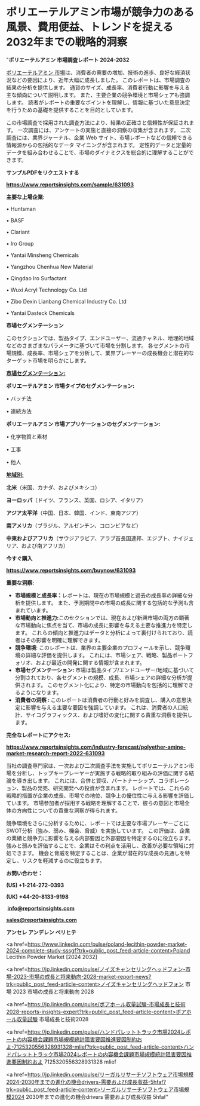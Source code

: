 # ポリエーテルアミン市場が競争力のある風景、費用便益、トレンドを捉える2032年までの戦略的洞察

"<strong>ポリエーテルアミン 市場調査レポート 2024-2032</strong>

<a href=https://www.reportsinsights.com/sample/631093>ポリエーテルアミン 市場</a>は、消費者の需要の増加、技術の進歩、良好な経済状況などの要因により、近年大幅に成長しました。 このレポートは、市場調査の結果の分析を提供します。 通貨のサイズ、成長率、消費者行動に影響を与える主な傾向について説明します。 また、主要企業の競争環境と市場シェアも強調します。 読者がレポートの重要なポイントを理解し、情報に基づいた意思決定を行うための基礎を提供することを目的としています。

この市場調査で採用された調査方法により、結果の正確さと信頼性が保証されます。 一次調査には、アンケートの実施と直接の洞察の収集が含まれます。 二次調査には、業界ジャーナル、企業 Web サイト、市場レポートなどの信頼できる情報源からの包括的なデータ マイニングが含まれます。 定性的データと定量的データを組み合わせることで、市場のダイナミクスを総合的に理解することができます。

<strong><b>サンプルPDFをリクエストする</b></strong>

<a href=https://www.reportsinsights.com/sample/631093><strong><u>https://www.reportsinsights.com/sample/631093</u></strong></a>

<strong>主要な上場企業:</strong>

• Huntsman

• BASF

• Clariant

• Iro Group

• Yantai Minsheng Chemicals

• Yangzhou Chenhua New Material

• Qingdao Iro Surfactant

• Wuxi Acryl Technology Co. Ltd

• Zibo Dexin Lianbang Chemical Industry Co. Ltd

• Yantai Dasteck Chemicals

<strong>市場セグメンテーション</strong>

このセクションでは、製品タイプ、エンドユーザー、流通チャネル、地理的地域などのさまざまなパラメータに基づいて市場を分割します。 各セグメントの市場規模、成長率、市場シェアを分析して、業界プレーヤーの成長機会と潜在的なターゲット市場を明らかにします。

<strong><u>市場セグメンテーション</u></strong><strong><u>:</u></strong>

<strong>ポリエーテルアミン 市場タイプのセグメンテーション:</strong>

• バッチ法

• 連続方法

<strong>ポリエーテルアミン 市場アプリケーションのセグメンテーション:</strong>

• 化学物質と素材

• 工事

• 他人

<strong><u>地域別</u></strong><strong><u>:</u></strong>

<strong>北米</strong>（米国、カナダ、およびメキシコ）

<strong>ヨーロッパ</strong>（ドイツ、フランス、英国、ロシア、イタリア）

<strong>アジア太平洋</strong>（中国、日本、韓国、インド、東南アジア）

<strong>南アメリカ</strong>（ブラジル、アルゼンチン、コロンビアなど）

<strong>中東およびアフリカ</strong>（サウジアラビア、アラブ首長国連邦、エジプト、ナイジェリア、および南アフリカ）

<strong>今すぐ購入</strong>

<a href=https://www.reportsinsights.com/buynow/631093><strong><u>https://www.reportsinsights.com/buynow/631093</u></strong></a>

<strong>重要な洞察:</strong>
<ul>
  <li><strong>市場規模と成長率：</strong>レポートは、現在の市場規模と過去の成長率の詳細な分析を提供します。 また、予測期間中の市場の成長に関する包括的な予測も含まれています。</li>
  <li><strong>市場動向と推進力:</strong>このセクションでは、現在および新興市場の両方の顕著な市場動向に焦点を当て、市場の成長に影響を与える主要な推進力を特定します。 これらの傾向と推進力はデータと分析によって裏付けられており、読者はその影響を明確に理解できます。</li>
  <li><strong>競争環境</strong>: このレポートは、業界の主要企業のプロフィールを示し、競争環境の詳細な評価を提供します。 これには、市場シェア、戦略、製品ポートフォリオ、および最近の開発に関する情報が含まれます。</li>
  <li><strong>市場セグメンテーション: </strong>市場は製品タイプ/エンドユーザー/地域に基づいて分割されており、各セグメントの規模、成長、市場シェアの詳細な分析が提供されます。 このセグメント化により、特定の市場動向を包括的に理解できるようになります。</li>
  <li><strong>消費者の洞察 : </strong>このレポートは消費者の行動と好みを調査し、購入の意思決定に影響を与える主要な要因を強調しています。 これは、消費者の人口統計、サイコグラフィックス、および嗜好の変化に関する貴重な洞察を提供します。</li>
</ul>
<strong>完全なレポートにアクセス:</strong>

<a href=https://www.reportsinsights.com/industry-forecast/polyether-amine-market-research-report-2022-631093><strong><u><b>https://www.reportsinsights.com/industry-forecast/polyether-amine-market-research-report-2022-631093</b></u></strong></a>

当社の調査専門家は、一次および二次調査手法を実施してポリエーテルアミン市場を分析し、トップキープレーヤーが実施する戦略的取り組みの評価に関する結論を導き出します。 これには、合併と買収、パートナーシップ、コラボレーション、製品の発売、研究開発への投資が含まれます。 レポートでは、これらの戦略的措置が企業の成長、市場での地位、競争上の優位性に与える影響を評価しています。 市場参加者が採用する戦略を理解することで、彼らの意図と市場全体の方向性についての貴重な洞察が得られます。

競争環境をさらに分析するために、レポートでは主要な市場プレーヤーごとにSWOT分析（強み、弱み、機会、脅威）を実施しています。 この評価は、企業の業績と競争力に影響を与える内部要因と外部要因を特定するのに役立ちます。 強みと弱みを評価することで、企業はその利点を活用し、改善が必要な領域に対処できます。 機会と脅威を特定することは、企業が潜在的な成長の見通しを特定し、リスクを軽減するのに役立ちます。

<strong>お問い合わせ：</strong>

<strong>(US) +1-214-272-0393</strong>

<strong>(UK) +44-20-8133-9198</strong>

<strong> </strong><a href=info@reportsinsights.com><strong><u>info@reportsinsights.com</u></strong></a>

<a href=sales@reportsinsights.com><strong><u>sales@reportsinsights.com</u></strong></a>

<strong>アンセレ アンデレン ベリヒテ</strong>

<a href=https://www.linkedin.com/pulse/poland-lecithin-powder-market-2024-complete-study-sssgf?trk=public_post_feed-article-content>Poland Lecithin Powder Market [2024 2032]</a>

<a href=https://jp.linkedin.com/pulse/ノイズキャンセリングヘッドフォン-市場-2023-市場の成長と将来動向-2028-market-report-news?trk=public_post_feed-article-content>ノイズキャンセリングヘッドフォン 市場 2023 市場の成長と将来動向 2028</a>

<a href=https://jp.linkedin.com/pulse/ボアホール収量試験-市場成長と技術2028-reports-insights-expert?trk=public_post_feed-article-content>ボアホール収量試験 市場成長と技術2028</a>

<a href=https://jp.linkedin.com/pulse/ハンドパレットトラック市場2024レポートの内容機会課題市場規模統計阻害要因推進要因制約およ-7125320556328931328-mlief?trk=public_post_feed-article-content>ハンドパレットトラック市場2024レポートの内容機会課題市場規模統計阻害要因推進要因制約およ 7125320556328931328 mlief</a>

<a href=https://jp.linkedin.com/pulse/リーガルリサーチソフトウェア市場規模2024-2030年までの進化の機会drivers-需要および成長収益-5hfaf?trk=public_post_feed-article-content>リーガルリサーチソフトウェア市場規模2024 2030年までの進化の機会drivers 需要および成長収益 5hfaf</a>"
